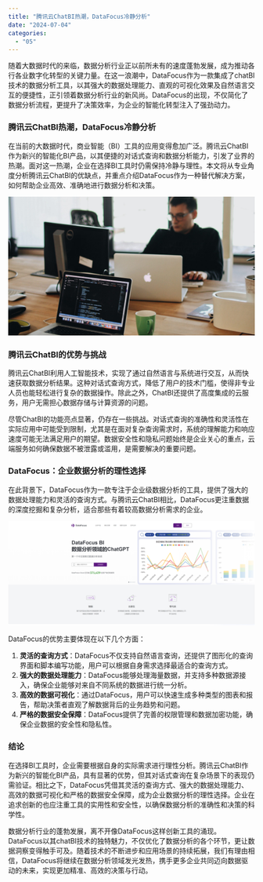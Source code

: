 ```yaml
---
title: "腾讯云ChatBI热潮，DataFocus冷静分析"
date: "2024-07-04"
categories: 
  - "05"
---
```


随着大数据时代的来临，数据分析行业正以前所未有的速度蓬勃发展，成为推动各行各业数字化转型的关键力量。在这一浪潮中，DataFocus作为一款集成了chatBI技术的数据分析工具，以其强大的数据处理能力、直观的可视化效果及自然语言交互的便捷性，正引领着数据分析行业的新风尚。DataFocus的出现，不仅简化了数据分析流程，更提升了决策效率，为企业的智能化转型注入了强劲动力。

### 腾讯云ChatBI热潮，DataFocus冷静分析

在当前的大数据时代，商业智能（BI）工具的应用变得愈加广泛。腾讯云ChatBI作为新兴的智能化BI产品，以其便捷的对话式查询和数据分析能力，引发了业界的热潮。面对这一热潮，企业在选择BI工具时仍需保持冷静与理性。本文将从专业角度分析腾讯云ChatBI的优缺点，并重点介绍DataFocus作为一种替代解决方案，如何帮助企业高效、准确地进行数据分析和决策。

![](images/1690449111-pexels-djordje-petrovic-2102416-scaled.jpg)

### 腾讯云ChatBI的优势与挑战

腾讯云ChatBI利用人工智能技术，实现了通过自然语言与系统进行交互，从而快速获取数据分析结果。这种对话式查询方式，降低了用户的技术门槛，使得非专业人员也能轻松进行复杂的数据操作。除此之外，ChatBI还提供了高度集成的云服务，用户无需担心数据存储与计算资源的问题。

尽管ChatBI的功能亮点显著，仍存在一些挑战。对话式查询的准确性和灵活性在实际应用中可能受到限制，尤其是在面对复杂查询需求时，系统的理解能力和响应速度可能无法满足用户的期望。数据安全性和隐私问题始终是企业关心的重点，云端服务如何确保数据不被泄露或滥用，是需要解决的重要问题。

### DataFocus：企业数据分析的理性选择

在此背景下，DataFocus作为一款专注于企业级数据分析的工具，提供了强大的数据处理能力和灵活的查询方式。与腾讯云ChatBI相比，DataFocus更注重数据的深度挖掘和复杂分析，适合那些有着较高数据分析需求的企业。

![](images/1685086845-微信截图_20230526103410.png)

DataFocus的优势主要体现在以下几个方面：

1. **灵活的查询方式**：DataFocus不仅支持自然语言查询，还提供了图形化的查询界面和脚本编写功能，用户可以根据自身需求选择最适合的查询方式。
2. **强大的数据处理能力**：DataFocus能够处理海量数据，并支持多种数据源接入，确保企业能够对来自不同系统的数据进行统一分析。
3. **高效的数据可视化**：通过DataFocus，用户可以快速生成多种类型的图表和报告，帮助决策者直观了解数据背后的业务趋势和问题。
4. **严格的数据安全保障**：DataFocus提供了完善的权限管理和数据加密功能，确保企业数据的安全性和隐私性。

### 结论

在选择BI工具时，企业需要根据自身的实际需求进行理性分析。腾讯云ChatBI作为新兴的智能化BI产品，具有显著的优势，但其对话式查询在复杂场景下的表现仍需验证。相比之下，DataFocus凭借其灵活的查询方式、强大的数据处理能力、高效的数据可视化和严格的数据安全保障，成为企业数据分析的理性选择。企业在追求创新的也应注重工具的实用性和安全性，以确保数据分析的准确性和决策的科学性。

数据分析行业的蓬勃发展，离不开像DataFocus这样创新工具的涌现。DataFocus以其chatBI技术的独特魅力，不仅优化了数据分析的各个环节，更让数据洞察变得触手可及。随着技术的不断进步和应用场景的持续拓展，我们有理由相信，DataFocus将继续在数据分析领域发光发热，携手更多企业共同迈向数据驱动的未来，实现更加精准、高效的决策与行动。
